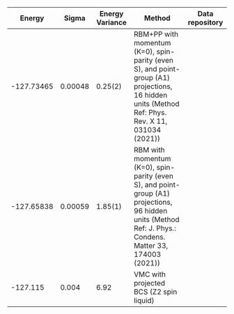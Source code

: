 |       Energy          |  Sigma          | Energy Variance  |  Method                                                          | Data repository                     |
| ----------------------| ----------------| -----------------|------------------------------------------------------------------|------------------------------------ |
|  -127.73465   |   0.00048     |    0.25(2)     |  RBM+PP with momentum (K=0), spin-parity (even S), and point-group (A1) projections, 16 hidden units (Method Ref: Phys. Rev. X 11, 031034 (2021))  |    |
|  -127.65838   |   0.00059     |    1.85(1)     |  RBM with momentum (K=0), spin-parity (even S), and point-group (A1) projections, 96 hidden units (Method Ref: J. Phys.: Condens. Matter 33, 174003 (2021))  |    |
|    -127.115            |   0.004         |  6.92           |  VMC with projected BCS (Z2 spin liquid)	                                   |                                     |
